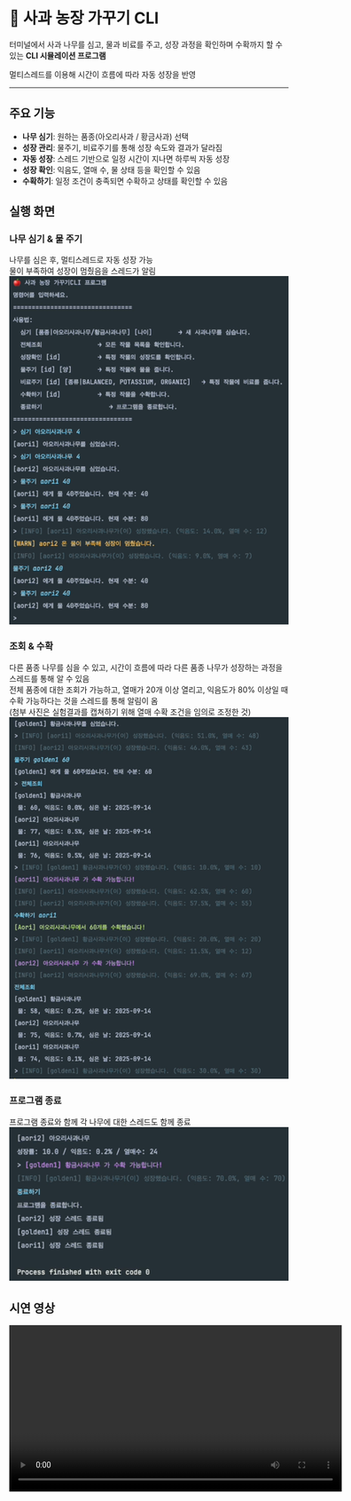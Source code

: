 # 🍎 사과 농장 가꾸기 CLI

터미널에서 사과 나무를 심고, 물과 비료를 주고, 성장 과정을 확인하며 수확까지 할 수 있는 **CLI 시뮬레이션 프로그램**

멀티스레드를 이용해 시간이 흐름에 따라 자동 성장을 반영

---

## 주요 기능

- **나무 심기**: 원하는 품종(아오리사과 / 황금사과) 선택
- **성장 관리**: 물주기, 비료주기를 통해 성장 속도와 결과가 달라짐
- **자동 성장**: 스레드 기반으로 일정 시간이 지나면 하루씩 자동 성장
- **성장 확인**: 익음도, 열매 수, 물 상태 등을 확인할 수 있음
- **수확하기**: 일정 조건이 충족되면 수확하고 상태를 확인할 수 있음

## 실행 화면
### 나무 심기 & 물 주기
나무를 심은 후, 멀티스레드로 자동 성장 가능 \
물이 부족하여 성장이 멈췄음을 스레드가 알림
![실행 화면](assets/plantwater.png)



### 조회 & 수확
다른 품종 나무를  심을 수 있고, 시간이 흐름에 따라 다른 품종 나무가 성장하는 과정을 스레드를 통해 알 수 있음 \
전체 품종에 대한 조회가 가능하고, 열매가 20개 이상 열리고, 익음도가 80% 이상일 때 수확 가능하다는 것을 스레드를 통해 알림이 옴 \
(첨부 사진은 실험결과를 캡쳐하기 위해 열매 수확 조건을 임의로 조정한 것)
![실행 화면](assets/checkharvest.png)


### 프로그램 종료
프로그램 종료와 함께 각 나무에 대한 스레드도 함께 종료
![실행 화면](assets/exit.png)

## 시연 영상
<video src="assets/demo.mov" controls width="600"></video>